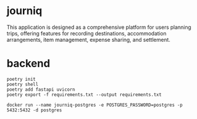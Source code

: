 # journiq
This application is designed as a comprehensive platform for users planning trips, offering features for recording destinations, accommodation arrangements, item management, expense sharing, and settlement.

# backend
```
poetry init
poetry shell
poetry add fastapi uvicorn
poetry export -f requirements.txt --output requirements.txt
```
`docker run --name journiq-postgres -e POSTGRES_PASSWORD=postgres -p 5432:5432 -d postgres`